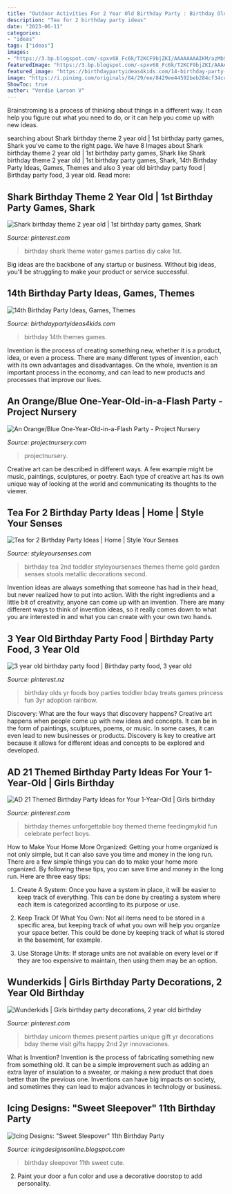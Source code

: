 ```yaml
---
title: "Outdoor Activities For 2 Year Old Birthday Party : Birthday Olds Yr Foods Boy Parties Toddler Bday Treats Games Princess Fun 3yr Adoption Rainbow"
description: "Tea for 2 birthday party ideas"
date: "2023-06-11"
categories:
- "ideas"
tags: ["ideas"]
images:
- "https://3.bp.blogspot.com/-spxv68_Fc6k/T2KCF9bjZKI/AAAAAAAAIKM/azMbSdCl6fE/s1600/bellas%2Bparty%2B017%2Bcopy.jpg"
featuredImage: "https://3.bp.blogspot.com/-spxv68_Fc6k/T2KCF9bjZKI/AAAAAAAAIKM/azMbSdCl6fE/s1600/bellas%2Bparty%2B017%2Bcopy.jpg"
featured_image: "https://birthdaypartyideas4kids.com/14-birthday-party-ideas.png"
image: "https://i.pinimg.com/originals/84/29/ee/8429ee44592beb284cf34cceb66a54af.jpg"
ShowToc: true
author: "Verdie Larson V"
---
```



Brainstroming is a process of thinking about things in a different way. It can help you figure out what you need to do, or it can help you come up with new ideas.

	

		
searching about Shark birthday theme 2 year old | 1st birthday party games, Shark you've came to the right page. We have 8 Images about Shark birthday theme 2 year old | 1st birthday party games, Shark like Shark birthday theme 2 year old | 1st birthday party games, Shark, 14th Birthday Party Ideas, Games, Themes and also 3 year old birthday party food | Birthday party food, 3 year old. Read more:
		
    
## Shark Birthday Theme 2 Year Old | 1st Birthday Party Games, Shark

<img loading=lazy src="https://i.pinimg.com/originals/84/29/ee/8429ee44592beb284cf34cceb66a54af.jpg" onerror="this.onerror=null;this.src='https://tse3.mm.bing.net/th?id=OIP.DMDYmU7kruyFQSqPiX2B5wHaJ4&amp;pid=15.1';" alt="Shark birthday theme 2 year old | 1st birthday party games, Shark">

_Source: pinterest.com_

>birthday shark theme water games parties diy cake 1st. 

	

Big ideas are the backbone of any startup or business. Without big ideas, you'll be struggling to make your product or service successful.

    
## 14th Birthday Party Ideas, Games, Themes

<img loading=lazy src="https://birthdaypartyideas4kids.com/14-birthday-party-ideas.png" onerror="this.onerror=null;this.src='https://tse4.mm.bing.net/th?id=OIP.3knTgyZiHCjd63FDZbxyvAAAAA&amp;pid=15.1';" alt="14th Birthday Party Ideas, Games, Themes">

_Source: birthdaypartyideas4kids.com_

>birthday 14th themes games. 

	

Invention is the process of creating something new, whether it is a product, idea, or even a process. There are many different types of invention, each with its own advantages and disadvantages. On the whole, invention is an important process in the economy, and can lead to new products and processes that improve our lives.

    
## An Orange/Blue One-Year-Old-in-a-Flash Party - Project Nursery

<img loading=lazy src="https://projectnursery.com/wp-content/uploads/2012/08/IMG_0813-Copy.jpg" onerror="this.onerror=null;this.src='https://tse1.mm.bing.net/th?id=OIP.cjSNxpK4VryBfhdOJRDL2QHaE8&amp;pid=15.1';" alt="An Orange/Blue One-Year-Old-in-a-Flash Party - Project Nursery">

_Source: projectnursery.com_

>projectnursery. 

	

Creative art can be described in different ways. A few example might be music, paintings, sculptures, or poetry. Each type of creative art has its own unique way of looking at the world and communicating its thoughts to the viewer.

    
## Tea For 2 Birthday Party Ideas | Home | Style Your Senses

<img loading=lazy src="http://styleyoursenses.com/wp-content/uploads/2016/01/Tea-for-Two-Birthday-17-700x1050.jpg" onerror="this.onerror=null;this.src='https://tse2.mm.bing.net/th?id=OIP.f240fvgJEfwQxgKL2_G9QQHaLH&amp;pid=15.1';" alt="Tea for 2 Birthday Party Ideas | Home | Style Your Senses">

_Source: styleyoursenses.com_

>birthday tea 2nd toddler styleyoursenses themes theme gold garden senses stools metallic decorations second. 

	

Invention ideas are always something that someone has had in their head, but never realized how to put into action. With the right ingredients and a little bit of creativity, anyone can come up with an invention. There are many different ways to think of invention ideas, so it really comes down to what you are interested in and what you can create with your own two hands.

    
## 3 Year Old Birthday Party Food | Birthday Party Food, 3 Year Old

<img loading=lazy src="https://i.pinimg.com/736x/d4/b9/10/d4b910c512bf8b9e2cbb00d2c3367989--yr-old-birthday-party-ideas-girl-toddler-birthday-party-food.jpg" onerror="this.onerror=null;this.src='https://tse2.mm.bing.net/th?id=OIP.4LCdkxM7RZJ7rHcDVq_urgHaJ4&amp;pid=15.1';" alt="3 year old birthday party food | Birthday party food, 3 year old">

_Source: pinterest.nz_

>birthday olds yr foods boy parties toddler bday treats games princess fun 3yr adoption rainbow. 

	

Discovery: What are the four ways that discovery happens?
Creative art happens when people come up with new ideas and concepts. It can be in the form of paintings, sculptures, poems, or music. In some cases, it can even lead to new businesses or products. Discovery is key to creative art because it allows for different ideas and concepts to be explored and developed.

    
## AD 21 Themed Birthday Party Ideas For Your 1-Year-Old | Girls Birthday

<img loading=lazy src="https://i.pinimg.com/736x/1d/f5/6a/1df56a37a63a36a7e83b73ede59aebed.jpg" onerror="this.onerror=null;this.src='https://tse2.mm.bing.net/th?id=OIP.Cz4KCPho-NXxkM08vfcnHQAAAA&amp;pid=15.1';" alt="AD 21 Themed Birthday Party Ideas for Your 1-Year-Old | Girls birthday">

_Source: pinterest.com_

>birthday themes unforgettable boy themed theme feedingmykid fun celebrate perfect boys. 

	

How to Make Your Home More Organized: Getting your home organized is not only simple, but it can also save you time and money in the long run.
There are a few simple things you can do to make your home more organized. By following these tips, you can save time and money in the long run. Here are three easy tips:
1. Create A System: Once you have a system in place, it will be easier to keep track of everything. This can be done by creating a system where each item is categorized according to its purpose or use.

2. Keep Track Of What You Own: Not all items need to be stored in a specific area, but keeping track of what you own will help you organize your space better. This could be done by keeping track of what is stored in the basement, for example.

3. Use Storage Units: If storage units are not available on every level or if they are too expensive to maintain, then using them may be an option.

    
## Wunderkids | Girls Birthday Party Decorations, 2 Year Old Birthday

<img loading=lazy src="https://i.pinimg.com/736x/da/c9/74/dac974ad942f4a41cb0c6d6a4c21c7e9--one-year-old-unicorn-party-unicorn-birthday-parties.jpg" onerror="this.onerror=null;this.src='https://tse2.mm.bing.net/th?id=OIP.YU6pv2NHQHHwBYrdrtQ3wAHaJ3&amp;pid=15.1';" alt="Wunderkids | Girls birthday party decorations, 2 year old birthday">

_Source: pinterest.com_

>birthday unicorn themes present parties unique gift yr decorations bday theme visit gifts happy 2nd 2yr innovaciones. 

	

What is Invention?
Invention is the process of fabricating something new from something old. It can be a simple improvement such as adding an extra layer of insulation to a sweater, or making a new product that does better than the previous one. Inventions can have big impacts on society, and sometimes they can lead to major advances in technology or business.

    
## Icing Designs: &quot;Sweet Sleepover&quot; 11th Birthday Party

<img loading=lazy src="https://3.bp.blogspot.com/-spxv68_Fc6k/T2KCF9bjZKI/AAAAAAAAIKM/azMbSdCl6fE/s1600/bellas%2Bparty%2B017%2Bcopy.jpg" onerror="this.onerror=null;this.src='https://tse2.mm.bing.net/th?id=OIP.j2OSqYUbsMP4H8So20VFTQHaLG&amp;pid=15.1';" alt="Icing Designs: &quot;Sweet Sleepover&quot; 11th Birthday Party">

_Source: icingdesignsonline.blogspot.com_

>birthday sleepover 11th sweet cute. 

	

2. Paint your door a fun color and use a decorative doorstop to add personality.

